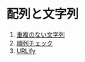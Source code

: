 # 配列と文字列
1. [重複のない文字列](https://github.com/KeiTaylor0606/CodingInterview/blob/main/tasks/1/1.cpp)
2. [順列チェック](https://github.com/KeiTaylor0606/CodingInterview/blob/main/tasks/1/2.cpp)
3. [URLify](https://github.com/KeiTaylor0606/CodingInterview/blob/main/tasks/1/3.cpp)